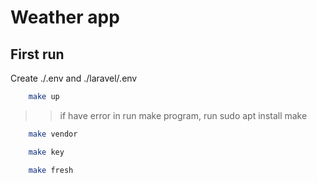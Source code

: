 # Weather app

## First run

Create ./.env and ./laravel/.env

``` bash
    make up
``` 

>> if have error in run make program, run sudo apt install make

``` bash
    make vendor
``` 

``` bash
    make key
``` 

``` bash
    make fresh
``` 